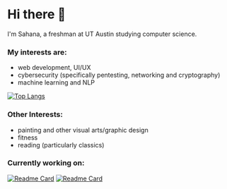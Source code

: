 # Hi there 👋
I'm Sahana, a freshman at UT Austin studying computer science.

### My interests are:
- web development, UI/UX
- cybersecurity (specifically pentesting, networking and cryptography)
- machine learning and NLP

[![Top Langs](https://github-readme-stats.vercel.app/api/top-langs/?username=sahanagana&theme=vue)](https://github.com/anuraghazra/github-readme-stats)

### Other Interests:
- painting and other visual arts/graphic design
- fitness
- reading (particularly classics)


### Currently working on:
[![Readme Card](https://github-readme-stats.vercel.app/api/pin/?username=sahanagana&repo=js-calculator-app&theme=vue)](https://github.com/sahanagana/text-editor)
[![Readme Card](https://github-readme-stats.vercel.app/api/pin/?username=sahanagana&repo=sahanagana.github.io&theme=vue)](https://github.com/sahanagana/sahanagana.github.io)
<!--
**sahanagana/sahanagana** is a ✨ _special_ ✨ repository because its `README.md` (this file) appears on your GitHub profile.

Here are some ideas to get you started:

- 🔭 I’m currently working on ...
- 🌱 I’m currently learning ...
- 👯 I’m looking to collaborate on ...
- 🤔 I’m looking for help with ...
- 💬 Ask me about ...
- 📫 How to reach me: ...
- 😄 Pronouns: ...
- ⚡ Fun fact: ...
-->
